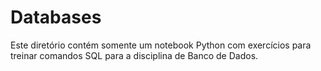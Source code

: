 # Databases

Este diretório contém somente um notebook Python com exercícios para treinar comandos SQL para a disciplina de Banco de Dados.
